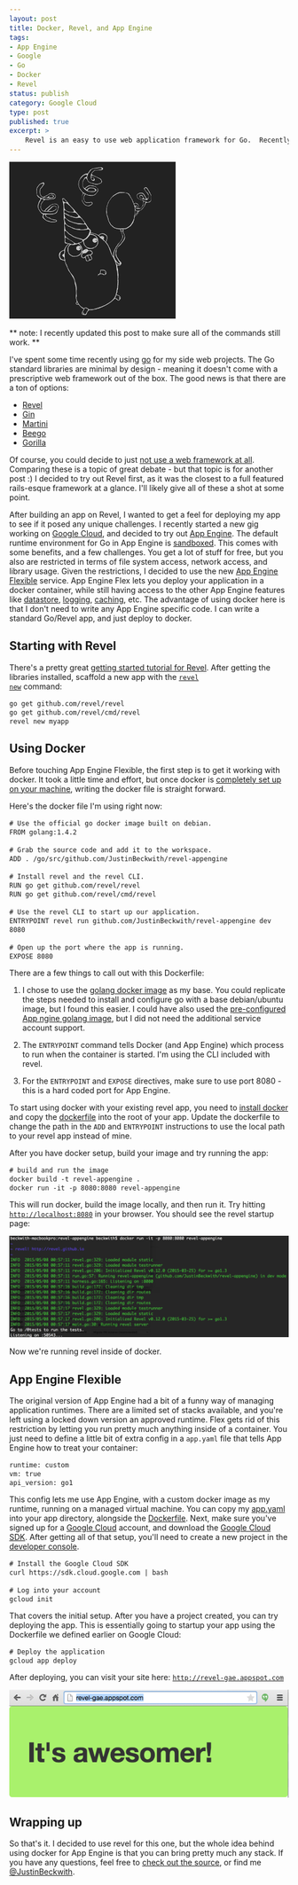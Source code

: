 ```yaml
---
layout: post
title: Docker, Revel, and App Engine
tags:
- App Engine
- Google
- Go
- Docker
- Revel
status: publish
category: Google Cloud
type: post
published: true
excerpt: >
    Revel is an easy to use web application framework for Go.  Recently I wrapped up a Revel app inside of a docker container, and published it to Google App Engine.
---
```


!["Revel running on Google App Engine with Docker"](/images/2015/docker-revel-appengine/revel.png)

** note:  I recently updated this post to make sure all of the commands still work. **

I've spent some time recently using [go](http://jbeckwith.com/2015/01/04/comparing-go-and-dotnet/) for my side web projects. The Go standard libraries are minimal by design - meaning it doesn't come with a prescriptive web framework out of the box. The good news is that there are a ton of options:

- [Revel](https://revel.github.io/)
- [Gin](https://github.com/gin-gonic/gin)
- [Martini](http://martini.codegangsta.io/)
- [Beego](http://beego.me/)
- [Gorilla](http://www.gorillatoolkit.org/)

Of course, you could decide to just [not use a web framework at all](https://news.ycombinator.com/item?id=8772760). Comparing these is a topic of great debate - but that topic is for another post :)  I decided to try out Revel first, as it was the closest to a full featured rails-esque framework at a glance. I'll likely give all of these a shot at some point.

After building an app on Revel, I wanted to get a feel for deploying my app to see if it posed any unique challenges. I recently started a new gig working on [Google Cloud](http://cloud.google.com), and decided to try out [App Engine](https://cloud.google.com/appengine/docs). The default runtime environment for Go in App Engine is [sandboxed](https://cloud.google.com/appengine/docs/go/#Go_The_sandbox). This comes with some benefits, and a few challenges. You get a lot of stuff for free, but you also are restricted in terms of file system access, network access, and library usage. Given the restrictions, I decided to use the new [App Engine Flexible](https://cloud.google.com/appengine/docs/go/managed-vms/) service. App Engine Flex lets you deploy your application in a docker container, while still having access to the other App Engine features like [datastore](https://cloud.google.com/appengine/features/#datastore), [logging](https://cloud.google.com/appengine/features/#logs), [caching](https://cloud.google.com/appengine/features/#memcache), etc. The advantage of using docker here is that I don't need to write any App Engine specific code. I can write a standard Go/Revel app, and just deploy to docker.

## Starting with Revel

There's a pretty great [getting started tutorial for Revel](https://revel.github.io/tutorial/gettingstarted.html). After getting the libraries installed, scaffold a new app with the [<code>revel new</code>](https://revel.github.io/tutorial/createapp.html) command:

<pre><code class="language-bash">go get github.com/revel/revel
go get github.com/revel/cmd/revel
revel new myapp
</code></pre>


## Using Docker

Before touching App Engine Flexible, the first step is to get it working with docker. It took a little time and effort, but once docker is [completely set up on your machine](https://docs.docker.com/installation/), writing the docker file is straight forward.

Here's the docker file I'm using right now:

<pre><code class="language-docker"># Use the official go docker image built on debian.
FROM golang:1.4.2

# Grab the source code and add it to the workspace.
ADD . /go/src/github.com/JustinBeckwith/revel-appengine

# Install revel and the revel CLI.
RUN go get github.com/revel/revel
RUN go get github.com/revel/cmd/revel

# Use the revel CLI to start up our application.
ENTRYPOINT revel run github.com/JustinBeckwith/revel-appengine dev 8080

# Open up the port where the app is running.
EXPOSE 8080
</code></pre>

There are a few things to call out with this Dockerfile:

1. I chose to use the [golang docker image](https://registry.hub.docker.com/_/golang/) as my base. You could replicate the steps needed to install and configure go with a base debian/ubuntu image, but I found this easier. I could have also used the [pre-configured App ngine golang image](https://cloud.google.com/appengine/docs/managed-vms/custom-runtimes#base_images), but I did not need the additional service account support.

2. The <code>ENTRYPOINT</code> command tells Docker (and App Engine) which process to run when the container is started. I'm using the CLI included with revel.

3. For the <code>ENTRYPOINT</code> and <code>EXPOSE</code> directives, make sure to use port 8080 - this is a hard coded port for App Engine.

To start using docker with your existing revel app, you need to [install docker](https://docs.docker.com/installation/) and copy the [dockerfile](https://github.com/JustinBeckwith/revel-appengine/blob/master/Dockerfile) into the root of your app. Update the dockerfile to change the path in the `ADD` and `ENTRYPOINT` instructions to use the local path to your revel app instead of mine.

After you have docker setup, build your image and try running the app:

<pre><code class="language-bash"># build and run the image
docker build -t revel-appengine .
docker run -it -p 8080:8080 revel-appengine
</code></pre>

This will run docker, build the image locally, and then run it. Try hitting [`http://localhost:8080`](http://localhost:8080) in your browser. You should see the revel startup page:

!["Running revel in docker"](/images/2015/docker-revel-appengine/docker.png)

Now we're running revel inside of docker.


## App Engine Flexible

The original version of App Engine had a bit of a funny way of managing application runtimes. There are a limited set of stacks available, and you're left using a locked down version an approved runtime. Flex gets rid of this restriction by letting you run pretty much anything inside of a container. You just need to define a little bit of extra config in a <code>app.yaml</code> file that tells App Engine how to treat your container:

<pre><code class="language-yaml">runtime: custom
vm: true
api_version: go1
</code></pre>

This config lets me use App Engine, with a custom docker image as my runtime, running on a managed virtual machine. You can copy my [app.yaml](https://github.com/JustinBeckwith/revel-appengine/blob/master/app.yaml) into your app directory, alongside the [Dockerfile](https://github.com/JustinBeckwith/revel-appengine/blob/master/Dockerfile). Next, make sure you've signed up for a [Google Cloud](https://cloud.google.com/) account, and download the [Google Cloud SDK](https://cloud.google.com/sdk/). After getting all of that setup, you'll need to create a new project in the [developer console](https://console.developers.google.com/).

<pre><code class="language-bash"># Install the Google Cloud SDK
curl https://sdk.cloud.google.com | bash

# Log into your account
gcloud init
</code></pre>

That covers the initial setup. After you have a project created, you can try deploying the app. This is essentially going to startup your app using the Dockerfile we defined earlier on Google Cloud:

<pre><code class="language-bash"># Deploy the application
gcloud app deploy
</code></pre>

After deploying, you can visit your site here:
[<code>http://revel-gae.appspot.com</code>](http://revel-gae.appspot.com)

![Revel running on App Engine](/images/2015/docker-revel-appengine/appengine.png)


## Wrapping up

So that's it. I decided to use revel for this one, but the whole idea behind using docker for App Engine is that you can bring pretty much any stack. If you have any questions, feel free to [check out the source](http://github.com/JustinBeckwith/revel-appengine), or find me [@JustinBeckwith](https://twitter.com/JustinBeckwith).
